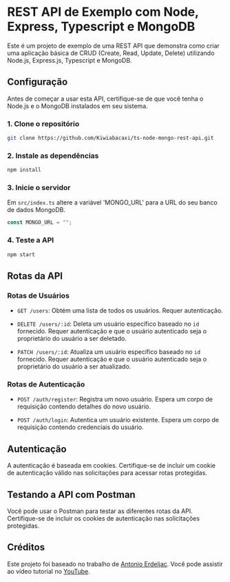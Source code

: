 # REST API de Exemplo com Node, Express, Typescript e MongoDB

Este é um projeto de exemplo de uma REST API que demonstra como criar uma aplicação básica de CRUD (Create, Read, Update, Delete) utilizando Node.js, Express.js, Typescript e MongoDB.

## Configuração

Antes de começar a usar esta API, certifique-se de que você tenha o Node.js e o MongoDB instalados em seu sistema.

### 1. Clone o repositório

```bash
git clone https://github.com/Kiwiabacaxi/ts-node-mongo-rest-api.git
```

### 2. Instale as dependências

```bash
npm install
```

### 3. Inicie o servidor
Em `src/index.ts` altere a variável 'MONGO_URL' para a URL do seu banco de dados MongoDB.

```js
const MONGO_URL = "";
```

### 4. Teste a API

```bash
npm start
```

## Rotas da API

### Rotas de Usuários

- `GET /users`: Obtém uma lista de todos os usuários. Requer autenticação.

- `DELETE /users/:id`: Deleta um usuário específico baseado no `id` fornecido. Requer autenticação e que o usuário autenticado seja o proprietário do usuário a ser deletado.

- `PATCH /users/:id`: Atualiza um usuário específico baseado no `id` fornecido. Requer autenticação e que o usuário autenticado seja o proprietário do usuário a ser atualizado.

### Rotas de Autenticação

- `POST /auth/register`: Registra um novo usuário. Espera um corpo de requisição contendo detalhes do novo usuário.

- `POST /auth/login`: Autentica um usuário existente. Espera um corpo de requisição contendo credenciais do usuário.

## Autenticação

A autenticação é baseada em cookies. Certifique-se de incluir um cookie de autenticação válido nas solicitações para acessar rotas protegidas.

## Testando a API com Postman

Você pode usar o Postman para testar as diferentes rotas da API. Certifique-se de incluir os cookies de autenticação nas solicitações protegidas.

## Créditos

Este projeto foi baseado no trabalho de [Antonio Erdeljac](https://github.com/AntonioErdeljac). Você pode assistir ao vídeo tutorial no [YouTube](https://www.youtube.com/watch?v=b8ZUb_Okxro).